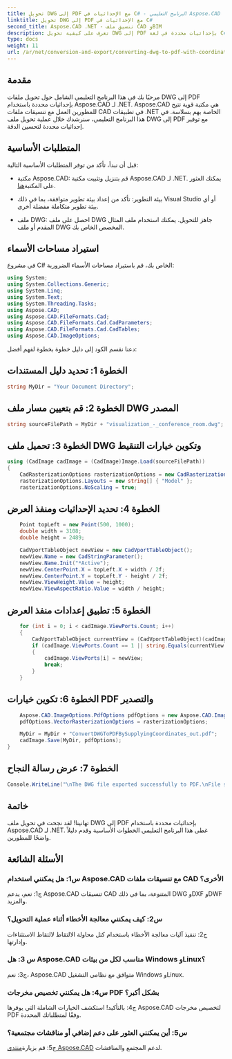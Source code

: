 ```yaml
---
title: تحويل DWG إلى PDF مع الإحداثيات في C# - البرنامج التعليمي Aspose.CAD
linktitle: تحويل DWG إلى PDF مع الإحداثيات في C#
second_title: Aspose.CAD .NET - تنسيق ملف CAD وBIM
description: تعرف على كيفية تحويل DWG إلى PDF بإحداثيات محددة في لغة C# باستخدام Aspose.CAD. اتبع دليلنا خطوة بخطوة للحصول على تحويلات ملفات CAD دقيقة وفعالة.
type: docs
weight: 11
url: /ar/net/conversion-and-export/converting-dwg-to-pdf-with-coordinates/
---
```

## مقدمة

مرحبًا بك في هذا البرنامج التعليمي الشامل حول تحويل ملفات DWG إلى PDF بإحداثيات محددة باستخدام Aspose.CAD لـ .NET. Aspose.CAD هي مكتبة قوية تتيح للمطورين العمل مع تنسيقات ملفات CAD في تطبيقات .NET الخاصة بهم بسلاسة. في هذا البرنامج التعليمي، سنرشدك خلال عملية تحويل ملف DWG إلى PDF مع توفير إحداثيات محددة لتحسين الدقة.

## المتطلبات الأساسية

قبل أن نبدأ، تأكد من توفر المتطلبات الأساسية التالية:

-  مكتبة Aspose.CAD: قم بتنزيل وتثبيت مكتبة Aspose.CAD لـ .NET. يمكنك العثور على المكتبة[هنا](https://releases.aspose.com/cad/net/).

- بيئة التطوير: تأكد من إعداد بيئة تطوير متوافقة، بما في ذلك Visual Studio أو أي بيئة تطوير متكاملة مفضلة أخرى.

- ملف DWG: احصل على ملف DWG جاهز للتحويل. يمكنك استخدام ملف المثال المقدم أو ملف DWG المخصص الخاص بك.

## استيراد مساحات الأسماء

في مشروع C# الخاص بك، قم باستيراد مساحات الأسماء الضرورية:

```csharp
using System;
using System.Collections.Generic;
using System.Linq;
using System.Text;
using System.Threading.Tasks;
using Aspose.CAD;
using Aspose.CAD.FileFormats.Cad;
using Aspose.CAD.FileFormats.Cad.CadParameters;
using Aspose.CAD.FileFormats.Cad.CadTables;
using Aspose.CAD.ImageOptions;
```

دعنا نقسم الكود إلى دليل خطوة بخطوة لفهم أفضل:

## الخطوة 1: تحديد دليل المستندات

```csharp
string MyDir = "Your Document Directory";
```

## الخطوة 2: قم بتعيين مسار ملف DWG المصدر

```csharp
string sourceFilePath = MyDir + "visualization_-_conference_room.dwg";
```

## الخطوة 3: تحميل ملف DWG وتكوين خيارات التنقيط

```csharp
using (CadImage cadImage = (CadImage)Image.Load(sourceFilePath))
{
    CadRasterizationOptions rasterizationOptions = new CadRasterizationOptions();
    rasterizationOptions.Layouts = new string[] { "Model" };
    rasterizationOptions.NoScaling = true;
```

## الخطوة 4: تحديد الإحداثيات ومنفذ العرض

```csharp
    Point topLeft = new Point(500, 1000);
    double width = 3108;
    double height = 2489;

    CadVportTableObject newView = new CadVportTableObject();
    newView.Name = new CadStringParameter();
    newView.Name.Init("*Active");
    newView.CenterPoint.X = topLeft.X + width / 2f;
    newView.CenterPoint.Y = topLeft.Y - height / 2f;
    newView.ViewHeight.Value = height;
    newView.ViewAspectRatio.Value = width / height;
```

## الخطوة 5: تطبيق إعدادات منفذ العرض

```csharp
    for (int i = 0; i < cadImage.ViewPorts.Count; i++)
    {
        CadVportTableObject currentView = (CadVportTableObject)(cadImage.ViewPorts[i]);
        if (cadImage.ViewPorts.Count == 1 || string.Equals(currentView.Name.Value.ToLowerInvariant(), "*active"))
        {
            cadImage.ViewPorts[i] = newView;
            break;
        }
    }
```

## الخطوة 6: تكوين خيارات PDF والتصدير

```csharp
    Aspose.CAD.ImageOptions.PdfOptions pdfOptions = new Aspose.CAD.ImageOptions.PdfOptions();
    pdfOptions.VectorRasterizationOptions = rasterizationOptions;

    MyDir = MyDir + "ConvertDWGToPDFBySupplyingCoordinates_out.pdf";
    cadImage.Save(MyDir, pdfOptions);
}
```

## الخطوة 7: عرض رسالة النجاح

```csharp
Console.WriteLine("\nThe DWG file exported successfully to PDF.\nFile saved at " + MyDir);
```

## خاتمة

تهانينا! لقد نجحت في تحويل ملف DWG إلى PDF بإحداثيات محددة باستخدام Aspose.CAD لـ .NET. غطى هذا البرنامج التعليمي الخطوات الأساسية وقدم دليلاً واضحًا للمطورين.

## الأسئلة الشائعة

### س1: هل يمكنني استخدام Aspose.CAD مع تنسيقات ملفات CAD الأخرى؟

ج1: نعم، يدعم Aspose.CAD تنسيقات CAD المتنوعة، بما في ذلك DWG وDXF وDWF والمزيد.

### س2: كيف يمكنني معالجة الأخطاء أثناء عملية التحويل؟

ج2: تنفيذ آليات معالجة الأخطاء باستخدام كتل محاولة الالتقاط لالتقاط الاستثناءات وإدارتها.

### س 3: هل Aspose.CAD مناسب لكل من بيئات Windows وLinux؟

ج3: نعم، Aspose.CAD متوافق مع نظامي التشغيل Windows وLinux.

### س4: هل يمكنني تخصيص مخرجات PDF بشكل أكبر؟

ج4: بالتأكيد! استكشف الخيارات الشاملة التي يوفرها Aspose.CAD لتخصيص مخرجات PDF وفقًا لمتطلباتك المحددة.

### س5: أين يمكنني العثور على دعم إضافي أو مناقشات مجتمعية؟

 ج5: قم بزيارة[منتدى Aspose.CAD](https://forum.aspose.com/c/cad/19) لدعم المجتمع والمناقشات.